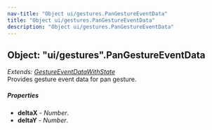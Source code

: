 ```yaml
---
nav-title: "Object ui/gestures.PanGestureEventData"
title: "Object ui/gestures.PanGestureEventData"
description: "Object ui/gestures.PanGestureEventData"
---
```

## Object: "ui/gestures".PanGestureEventData  
_Extends:_ [_GestureEventDataWithState_](../../ui/gestures/GestureEventDataWithState.md)  
Provides gesture event data for pan gesture.

##### Properties
 - **deltaX** - _Number_.
 - **deltaY** - _Number_.